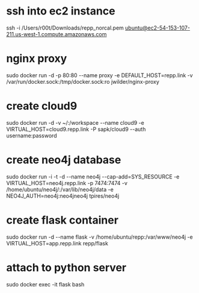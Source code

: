 # ssh into ec2 instance
ssh -i /Users/r00t/Downloads/repp_norcal.pem ubuntu@ec2-54-153-107-211.us-west-1.compute.amazonaws.com

# nginx proxy
sudo docker run -d -p 80:80 --name proxy -e DEFAULT_HOST=repp.link -v /var/run/docker.sock:/tmp/docker.sock:ro jwilder/nginx-proxy

# create cloud9
sudo docker run -d -v ~/:/workspace --name cloud9 -e VIRTUAL_HOST=cloud9.repp.link -P sapk/cloud9 --auth username:password

# create neo4j database
sudo docker run -i -t -d --name neo4j --cap-add=SYS_RESOURCE -e VIRTUAL_HOST=neo4j.repp.link -p 7474:7474 -v /home/ubuntu/neo4j/:/var/lib/neo4j/data -e NEO4J_AUTH=neo4j:neo4jneo4j tpires/neo4j

# create flask container
sudo docker run -d --name flask -v /home/ubuntu/repp:/var/www/neo4j -e VIRTUAL_HOST=app.repp.link repp/flask

# attach to python server
sudo docker exec -it flask bash
